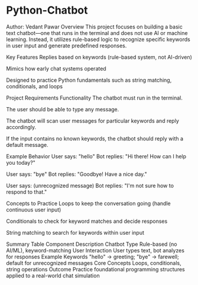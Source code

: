 # Python-Chatbot
Author: Vedant Pawar
Overview
This project focuses on building a basic text chatbot—one that runs in the terminal and does not use AI or machine learning. Instead, it utilizes rule-based logic to recognize specific keywords in user input and generate predefined responses.

Key Features
Replies based on keywords (rule-based system, not AI-driven)

Mimics how early chat systems operated

Designed to practice Python fundamentals such as string matching, conditionals, and loops

Project Requirements
Functionality
The chatbot must run in the terminal.

The user should be able to type any message.

The chatbot will scan user messages for particular keywords and reply accordingly.

If the input contains no known keywords, the chatbot should reply with a default message.

Example Behavior
User says: "hello"
Bot replies: "Hi there! How can I help you today?"

User says: "bye"
Bot replies: "Goodbye! Have a nice day."

User says: (unrecognized message)
Bot replies: "I'm not sure how to respond to that."

Concepts to Practice
Loops to keep the conversation going (handle continuous user input)

Conditionals to check for keyword matches and decide responses

String matching to search for keywords within user input

Summary Table
Component	Description
Chatbot Type	Rule-based (no AI/ML), keyword-matching
User Interaction	User types text, bot analyzes for responses
Example Keywords	"hello" → greeting; "bye" → farewell; default for unrecognized messages
Core Concepts	Loops, conditionals, string operations
Outcome	Practice foundational programming structures applied to a real-world chat simulation
